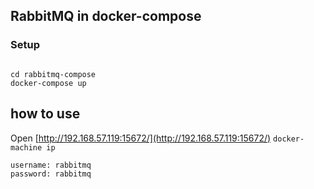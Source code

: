 ## RabbitMQ in docker-compose

### Setup

```

cd rabbitmq-compose
docker-compose up

```

## how to use 

Open [http://192.168.57.119:15672/](http://192.168.57.119:15672/) 
`docker-machine ip`
 

```
username: rabbitmq
password: rabbitmq
```
